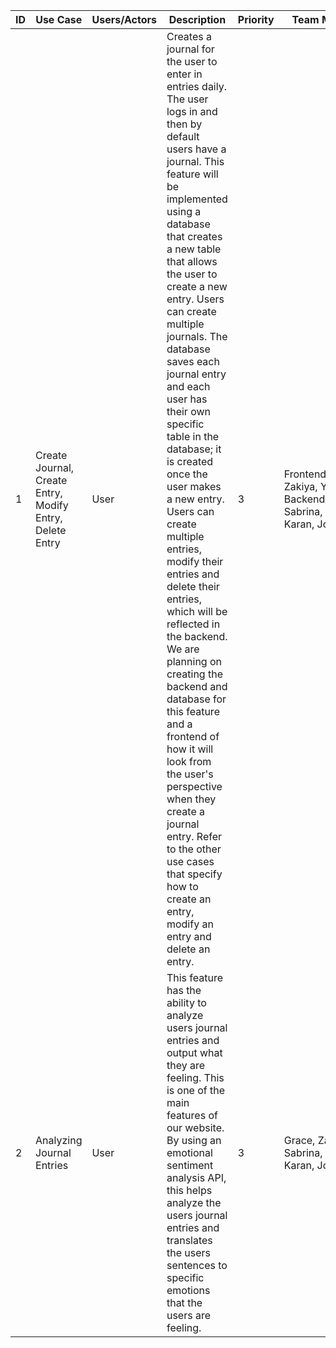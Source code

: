 | ID  | Use Case  | Users/Actors | Description | Priority | Team Members |
|---|---|---|---|---|---|
| 1 | Create Journal, Create Entry, Modify Entry, Delete Entry | User | Creates a journal for the user to enter in entries daily. The user logs in and then by default users have a journal. This feature will be implemented using a database that creates a new table that allows the user to create a new entry. Users can create multiple journals. The database saves each journal entry and each user has their own specific table in the database; it is created once the user makes a new entry. Users can create multiple entries, modify their entries and delete their entries, which will be reflected in the backend. We are planning on creating the backend and database for this feature and a frontend of how it will look from the user's perspective when they create a journal entry. Refer to the other use cases that specify how to create an entry, modify an entry and delete an entry. | 3 | Frontend: Grace, Zakiya, Yin Backend/Database: Sabrina, Dilpreet, Karan, Jordan |
| 2 | Analyzing Journal Entries | User | This feature has the ability to analyze users journal entries and output what they are feeling. This is one of the main features of our website. By using an emotional sentiment analysis API, this helps analyze the users journal entries and translates the users sentences to specific emotions that the users are feeling. | 3 | Grace, Zakiya, Yin, Sabrina, Dilpreet, Karan, Jordan |
